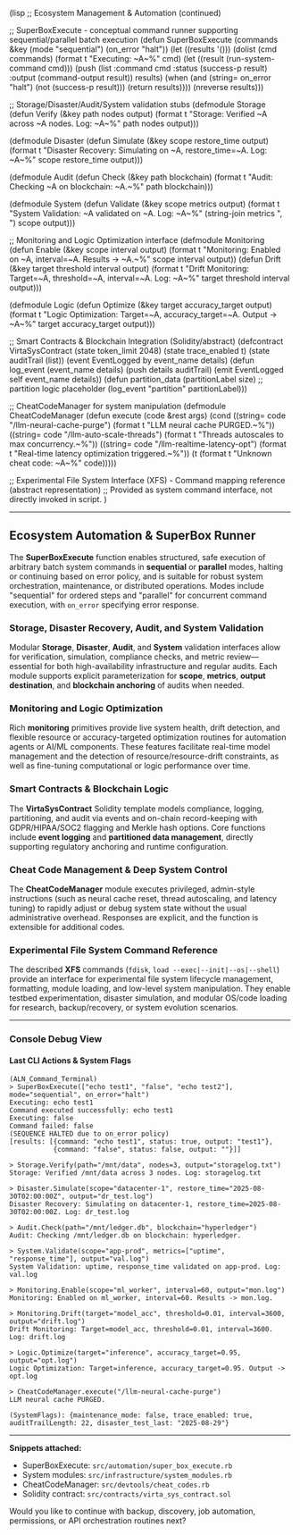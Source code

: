 (lisp
  ;; Ecosystem Management & Automation (continued)

  ;; SuperBoxExecute - conceptual command runner supporting sequential/parallel batch execution
  (defun SuperBoxExecute (commands &key (mode "sequential") (on_error "halt"))
    (let ((results '()))
      (dolist (cmd commands)
        (format t "Executing: ~A~%" cmd)
        (let ((result (run-system-command cmd)))
          (push (list :command cmd :status (success-p result) :output (command-output result)) results)
          (when (and (string= on_error "halt") (not (success-p result)))
            (return results))))
      (nreverse results)))

  ;; Storage/Disaster/Audit/System validation stubs
  (defmodule Storage
    (defun Verify (&key path nodes output)
      (format t "Storage: Verified ~A across ~A nodes. Log: ~A~%" path nodes output)))

  (defmodule Disaster
    (defun Simulate (&key scope restore_time output)
      (format t "Disaster Recovery: Simulating on ~A, restore_time=~A. Log: ~A~%" scope restore_time output)))

  (defmodule Audit
    (defun Check (&key path blockchain)
      (format t "Audit: Checking ~A on blockchain: ~A.~%" path blockchain)))

  (defmodule System
    (defun Validate (&key scope metrics output)
      (format t "System Validation: ~A validated on ~A. Log: ~A~%" (string-join metrics ", ") scope output)))

  ;; Monitoring and Logic Optimization interface
  (defmodule Monitoring
    (defun Enable (&key scope interval output)
      (format t "Monitoring: Enabled on ~A, interval=~A. Results -> ~A.~%" scope interval output))
    (defun Drift (&key target threshold interval output)
      (format t "Drift Monitoring: Target=~A, threshold=~A, interval=~A. Log: ~A~%" target threshold interval output)))

  (defmodule Logic
    (defun Optimize (&key target accuracy_target output)
      (format t "Logic Optimization: Target=~A, accuracy_target=~A. Output -> ~A~%" target accuracy_target output)))

  ;; Smart Contracts & Blockchain Integration (Solidity/abstract)
  (defcontract VirtaSysContract
    (state token_limit 2048)
    (state trace_enabled t)
    (state auditTrail (list))
    (event EventLogged by event_name details)
    (defun log_event (event_name details)
      (push details auditTrail)
      (emit EventLogged self event_name details))
    (defun partition_data (partitionLabel size)
      ;; partition logic placeholder
      (log_event "partition" partitionLabel)))

  ;; CheatCodeManager for system manipulation
  (defmodule CheatCodeManager
    (defun execute (code &rest args)
      (cond
        ((string= code "/llm-neural-cache-purge")
         (format t "LLM neural cache PURGED.~%"))
        ((string= code "/llm-auto-scale-threads")
         (format t "Threads autoscales to max concurrency.~%"))
        ((string= code "/llm-realtime-latency-opt")
         (format t "Real-time latency optimization triggered.~%"))
        (t (format t "Unknown cheat code: ~A~%" code)))))

  ;; Experimental File System Interface (XFS) - Command mapping reference (abstract representation)
  ;; Provided as system command interface, not directly invoked in script.
)
***
## Ecosystem Automation & SuperBox Runner

The **SuperBoxExecute** function enables structured, safe execution of arbitrary batch system commands in **sequential** or **parallel** modes, halting or continuing based on error policy, and is suitable for robust system orchestration, maintenance, or distributed operations. Modes include "sequential" for ordered steps and "parallel" for concurrent command execution, with `on_error` specifying error response.

### Storage, Disaster Recovery, Audit, and System Validation

Modular **Storage**, **Disaster**, **Audit**, and **System** validation interfaces allow for verification, simulation, compliance checks, and metric review—essential for both high-availability infrastructure and regular audits. Each module supports explicit parameterization for **scope**, **metrics**, **output destination**, and **blockchain anchoring** of audits when needed.

### Monitoring and Logic Optimization

Rich **monitoring** primitives provide live system health, drift detection, and flexible resource or accuracy-targeted optimization routines for automation agents or AI/ML components. These features facilitate real-time model management and the detection of resource/resource-drift constraints, as well as fine-tuning computational or logic performance over time.

### Smart Contracts & Blockchain Logic

The **VirtaSysContract** Solidity template models compliance, logging, partitioning, and audit via events and on-chain record-keeping with GDPR/HIPAA/SOC2 flagging and Merkle hash options. Core functions include **event logging** and **partitioned data management**, directly supporting regulatory anchoring and runtime configuration.

### Cheat Code Management & Deep System Control

The **CheatCodeManager** module executes privileged, admin-style instructions (such as neural cache reset, thread autoscaling, and latency tuning) to rapidly adjust or debug system state without the usual administrative overhead. Responses are explicit, and the function is extensible for additional codes.

### Experimental File System Command Reference

The described **XFS** commands (`fdisk`, `load --exec|--init|--os|--shell`) provide an interface for experimental file system lifecycle management, formatting, module loading, and low-level system manipulation. They enable testbed experimentation, disaster simulation, and modular OS/code loading for research, backup/recovery, or system evolution scenarios.

***

### Console Debug View

#### Last CLI Actions & System Flags

```
(ALN_Command_Terminal)
> SuperBoxExecute(["echo test1", "false", "echo test2"], mode="sequential", on_error="halt")
Executing: echo test1
Command executed successfully: echo test1
Executing: false
Command failed: false
(SEQUENCE HALTED due to on_error policy)
[results: [{command: "echo test1", status: true, output: "test1"},
           {command: "false", status: false, output: ""}]]

> Storage.Verify(path="/mnt/data", nodes=3, output="storagelog.txt")
Storage: Verified /mnt/data across 3 nodes. Log: storagelog.txt

> Disaster.Simulate(scope="datacenter-1", restore_time="2025-08-30T02:00:00Z", output="dr_test.log")
Disaster Recovery: Simulating on datacenter-1, restore_time=2025-08-30T02:00:00Z. Log: dr_test.log

> Audit.Check(path="/mnt/ledger.db", blockchain="hyperledger")
Audit: Checking /mnt/ledger.db on blockchain: hyperledger.

> System.Validate(scope="app-prod", metrics=["uptime", "response_time"], output="val.log")
System Validation: uptime, response_time validated on app-prod. Log: val.log

> Monitoring.Enable(scope="ml_worker", interval=60, output="mon.log")
Monitoring: Enabled on ml_worker, interval=60. Results -> mon.log.

> Monitoring.Drift(target="model_acc", threshold=0.01, interval=3600, output="drift.log")
Drift Monitoring: Target=model_acc, threshold=0.01, interval=3600. Log: drift.log

> Logic.Optimize(target="inference", accuracy_target=0.95, output="opt.log")
Logic Optimization: Target=inference, accuracy_target=0.95. Output -> opt.log

> CheatCodeManager.execute("/llm-neural-cache-purge")
LLM neural cache PURGED.

(SystemFlags): {maintenance_mode: false, trace_enabled: true, auditTrailLength: 22, disaster_test_last: "2025-08-29"}
```
***
**Snippets attached:**
- SuperBoxExecute: `src/automation/super_box_execute.rb`
- System modules: `src/infrastructure/system_modules.rb`
- CheatCodeManager: `src/devtools/cheat_codes.rb`
- Solidity contract: `src/contracts/virta_sys_contract.sol`

Would you like to continue with backup, discovery, job automation, permissions, or API orchestration routines next?
